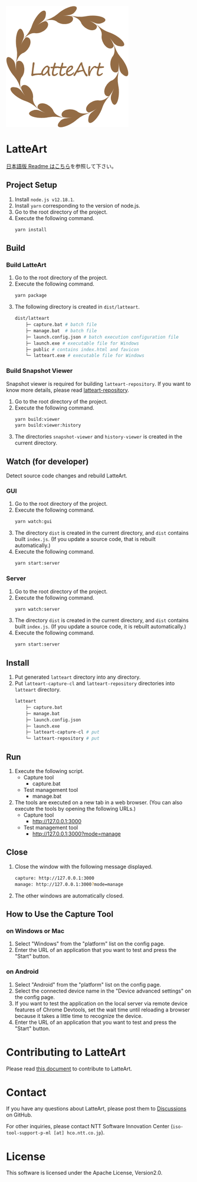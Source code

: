 ![logo](/docs/logo.png)

# LatteArt

[日本語版 Readme はこちら](/README_ja.md)を参照して下さい。

## Project Setup

1. Install `node.js v12.18.1`.
1. Install `yarn` corresponding to the version of node.js.
1. Go to the root directory of the project.
1. Execute the following command.
   ```bash
   yarn install
   ```

## Build

### Build LatteArt

1. Go to the root directory of the project.
1. Execute the following command.
   ```bash
   yarn package
   ```
1. The following directory is created in `dist/latteart`.
   ```bash
   dist/latteart
       ├─ capture.bat # batch file
       ├─ manage.bat  # batch file
       ├─ launch.config.json # batch execution configuration file
       ├─ launch.exe # executable file for Windows
       ├─ public # contains index.html and favicon
       └─ latteart.exe # executable file for Windows
   ```

### Build Snapshot Viewer

Snapshot viewer is required for building `latteart-repository`.
If you want to know more details, please read [latteart-repository](https://github.com/latteart-org/latteart-repository).

1. Go to the root directory of the project.
1. Execute the following command.
   ```bash
   yarn build:viewer
   yarn build:viewer:history
   ```
1. The directories `snapshot-viewer` and `history-viewer` is created in the current directory.

## Watch (for developer)

Detect source code changes and rebuild LatteArt.

### GUI

1. Go to the root directory of the project.
1. Execute the following command.
   ```bash
   yarn watch:gui
   ```
1. The directory `dist` is created in the current directory, and `dist` contains built `index.js`.
   (If you update a source code, that is rebuilt automatically.)
1. Execute the following command.
   ```bash
   yarn start:server
   ```

### Server

1. Go to the root directory of the project.
1. Execute the following command.
   ```bash
   yarn watch:server
   ```
1. The directory `dist` is created in the current directory, and `dist` contains built `index.js`.
   (If you update a source code, it is rebuilt automatically.)
1. Execute the following command.
   ```bash
   yarn start:server
   ```

## Install

1. Put generated `latteart` directory into any directory.
1. Put `latteart-capture-cl` and `latteart-repository` directories into `latteart` directory.
   ```bash
   latteart
       ├─ capture.bat
       ├─ manage.bat
       ├─ launch.config.json
       ├─ launch.exe
       ├─ latteart-capture-cl # put
       └─ latteart-repository # put
   ```

## Run

1. Execute the following script.
   - Capture tool
     - capture.bat
   - Test management tool
     - manage.bat
1. The tools are executed on a new tab in a web browser. (You can also execute the tools by opening the following URLs.)
   - Capture tool
     - http://127.0.0.1:3000
   - Test management tool
     - http://127.0.0.1:3000?mode=manage

## Close

1. Close the window with the following message displayed.
   ```bash
   capture: http://127.0.0.1:3000
   manage: http://127.0.0.1:3000?mode=manage
   ```
1. The other windows are automatically closed.

## How to Use the Capture Tool

### on Windows or Mac

1. Select "Windows" from the "platform" list on the config page.
1. Enter the URL of an application that you want to test and press the "Start" button.

### on Android

1. Select "Android" from the "platform" list on the config page.
1. Select the connected device name in the "Device advanced settings" on the config page.
1. If you want to test the application on the local server via remote device features of Chrome Devtools, set the wait time until reloading a browser because it takes a little time to recognize the device.
1. Enter the URL of an application that you want to test and press the "Start" button.

# Contributing to LatteArt

Please read [this document](./docs/contributing.md) to contribute to LatteArt.

# Contact

If you have any questions about LatteArt, please post them to [Discussions](https://github.com/latteart-org/latteart/discussions) on GitHub.

For other inquiries, please contact NTT Software Innovation Center (`iso-tool-support-p-ml [at] hco.ntt.co.jp`).

# License

This software is licensed under the Apache License, Version2.0.

